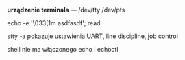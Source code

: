 **urządzenie terminala** — /dev/tty /dev/pts

echo -e '\033[1m asdfasdf'; read


stty -a pokazuje
ustawienia UART, line discipline, job control

shell nie ma włączonego echo i echoctl
